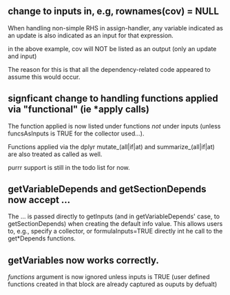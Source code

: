 ## change to inputs in, e.g, rownames(cov) = NULL

When handling non-simple RHS in assign-handler, any variable indicated as an
update is also indicated as an input for that expression.

in the above example, cov will NOT be listed as an output (only an
update and input)

The reason for this is that all the dependency-related code appeared
to assume this would occur.

## signficant change to handling functions applied via "functional" (ie *apply calls)

The function applied is now listed under functions *not* under inputs
(unless funcsAsInputs is TRUE for the collector used...).

Functions applied via the dplyr mutate_(all|if|at) and
summarize_(all|if|at) are also treated as called as well.

purrr support is still in the todo list for now.


## getVariableDepends and getSectionDepends now accept ...

The ... is passed directly to getInputs (and in getVariableDepends'
case, to getSectionDepends) when creating the default info value. This
allows users to, e.g., specify a collector, or formulaInputs=TRUE
directly int he call to the get*Depends functions.

## getVariables now works correctly.

*functions* argument is now ignored unless inputs is TRUE (user defined
functions created in that block are already captured as ouputs by
defualt)

